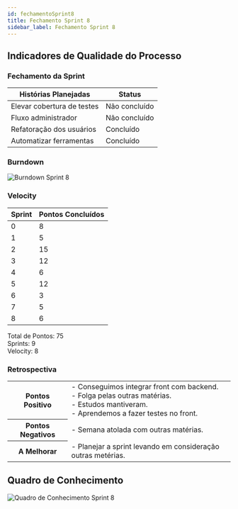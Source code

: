 ```yaml
---
id: fechamentoSprint8
title: Fechamento Sprint 8
sidebar_label: Fechamento Sprint 8
---
```


## Indicadores de Qualidade do Processo

### Fechamento da Sprint

| Histórias Planejadas | Status |
|----------------------|--------|
| Elevar cobertura de testes | Não concluído |
| Fluxo administrador | Não concluído |
| Refatoração dos usuários | Concluído |
| Automatizar ferramentas | Concluído |

### Burndown

![Burndown Sprint 8](https://raw.githubusercontent.com/fga-eps-mds/2020.1-Conecta-Ensina-Wiki/master/website/static/img/sprints/burndown_sprint8.png)

### Velocity

| Sprint | Pontos Concluídos |
|--------|-------------------|
| 0 | 8 |
| 1 | 5 |
| 2 | 15 |
| 3 | 12 |
| 4 | 6 |
| 5 | 12 |
| 6 | 3 |
| 7 | 5 |
| 8 | 6 |

Total de Pontos: 75 <br>
Sprints: 9 <br>
Velocity: 8 <br>

### Retrospectiva

<table>
<tr>

<th> Pontos Positivo  </th>
<td>
- Conseguimos integrar front com backend. <br>
- Folga pelas outras matérias. <br>
- Estudos mantiveram. <br>
- Aprendemos a fazer testes no front. <br>
</td>
</tr>

<tr>
<th> Pontos Negativos </th>
<td>
- Semana atolada com outras matérias. <br>
</td>
</tr>

<tr>
<th> A Melhorar </th>
<td>
- Planejar a sprint levando em consideração outras metérias. <br>
</td>
</tr>
</table>

## Quadro de Conhecimento

![Quadro de Conhecimento Sprint 8](https://raw.githubusercontent.com/fga-eps-mds/2020.1-Conecta-Ensina-Wiki/master/website/static/img/sprints/quadro_de_conhecimento_sprint8.png)
